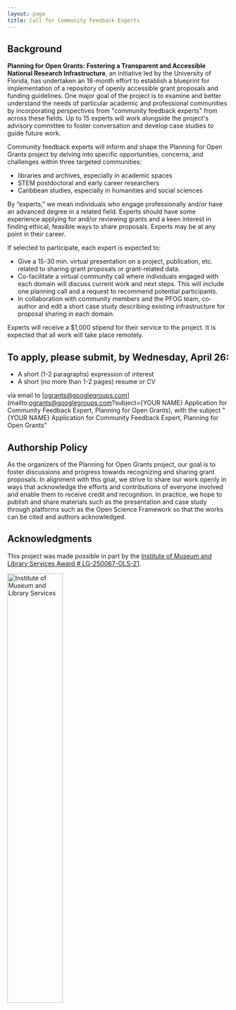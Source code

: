 ```yaml
---
layout: page
title: Call for Community Feedback Experts
---
```


## Background

**Planning for Open Grants: Fostering a Transparent and Accessible National Research Infrastructure**, an initiative led by the University of Florida, has undertaken an 18-month effort to establish a blueprint for implementation of a repository of openly accessible grant proposals and funding guidelines. One major goal of the project is to examine and better understand the needs of particular academic and professional communities by incorporating perspectives from "community feedback experts" from across these fields. Up to 15 experts will work alongside the project's advisory committee to foster conversation and develop case studies to guide future work.

Community feedback experts will inform and shape the Planning for Open Grants project by delving into specific opportunities, concerns, and challenges within three targeted communities: 

* libraries and archives, especially in academic spaces
* STEM postdoctoral and early career researchers
* Caribbean studies, especially in humanities and social sciences

By “experts,” we mean individuals who engage professionally and/or have an advanced degree in a related field. Experts should have some experience applying for and/or reviewing grants and a keen interest in finding ethical, feasible ways to share proposals. Experts may be at any point in their career.

If selected to participate, each expert is expected to:

* Give a 15-30 min. virtual presentation on a project, publication, etc. related to sharing grant proposals or grant-related data.
* Co-facilitate a virtual community call where individuals engaged with each domain will discuss current work and next steps. This will include one planning call and a request to recommend potential participants.
* In collaboration with community members and the PFOG team, co-author and edit a short case study describing existing infrastructure for proposal sharing in each domain.

Experts will receive a $1,000 stipend for their service to the project. It is expected that all work will take place remotely.

## To apply, please submit, by **Wednesday, April 26**:

* A short (1-2 paragraphs) expression of interest
* A short (no more than 1-2 pages) resume or CV

via email to [ogrants@googlegroups.com](mailto:ogrants@googlegroups.com?subject={YOUR NAME} Application for Community Feedback Expert, Planning for Open Grants), with the subject "{YOUR NAME} Application for Community Feedback Expert, Planning for Open Grants"

## Authorship Policy
As the organizers of the Planning for Open Grants project, our goal is to foster discussions and progress towards recognizing and sharing grant proposals. In alignment with this goal, we strive to share our work openly in ways that acknowledge the efforts and contributions of everyone involved and enable them to receive credit and recognition. In practice, we hope to publish and share materials such as the presentation and case study through platforms such as the Open Science Framework so that the works can be cited and authors acknowledged.

## Acknowledgments

This project was made possible in part by the [Institute of Museum and Library Services Award # LG-250067-OLS-21](https://www.imls.gov/grants/awarded/lg-250067-ols-21). 

<img src = "assets/imls_logo_black.jpg" width = "50%" alt = "Institute of Museum and Library Services">
